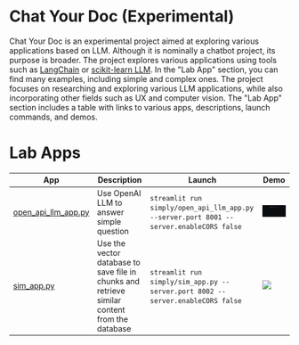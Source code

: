 Chat Your Doc (Experimental)
=============

Chat Your Doc is an experimental project aimed at exploring various applications based on LLM. Although it is nominally a chatbot project, its purpose is broader. The project explores various applications using tools such as [LangChain](https://www.langchain.com/) or [scikit-learn LLM](https://github.com/iryna-kondr/scikit-llm). In the "Lab App" section, you can find many examples, including simple and complex ones. The project focuses on researching and exploring various LLM applications, while also incorporating other fields such as UX and computer vision. The "Lab App" section includes a table with links to various apps, descriptions, launch commands, and demos.

 

# Lab Apps

| App | Description | Launch | Demo |
| --- | --- | --- | --- |
| [open_api_llm_app.py](simply/open_api_llm_app.py)  | Use OpenAI LLM to answer simple question | `streamlit run simply/open_api_llm_app.py --server.port 8001 --server.enableCORS false` | ![](assets/screens/open_api_llm_app.gif) | 
| [sim_app.py](simply/sim_app.py)  | Use the vector database to save file in chunks and retrieve similar content from the database | `streamlit run simply/sim_app.py --server.port 8002 --server.enableCORS false` | ![](assets/screens/sim_app.gif) | 